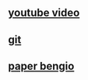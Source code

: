 ## [youtube video](https://www.youtube.com/watch?v=TCH_1BHY58I&list=PLAqhIrjkxbuWI23v9cThsA9GvCAUhRvKZ&index=4)

## [git](https://github.com/karpathy/makemore)

## [paper bengio](https://www.jmlr.org/papers/volume3/bengio03a/bengio03a.pdf)
